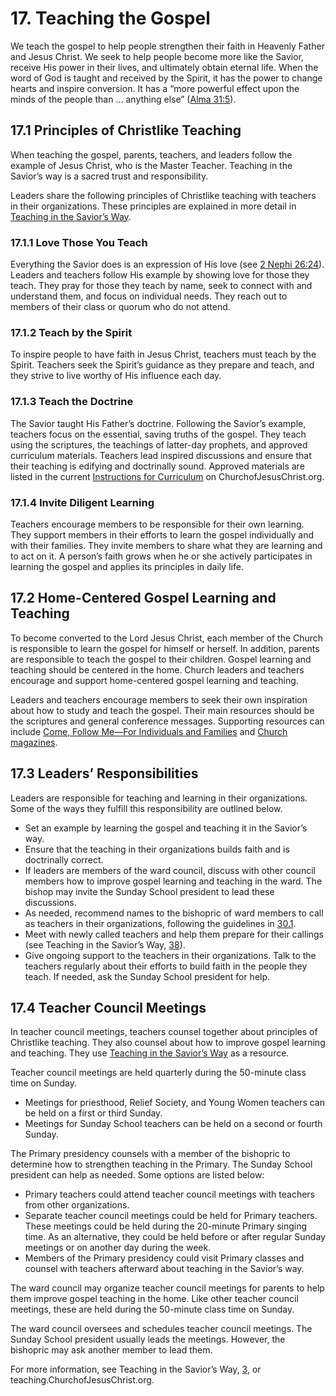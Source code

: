 # 17. Teaching the Gospel

We teach the gospel to help people strengthen their faith in Heavenly Father and Jesus Christ. We seek to help people become more like the Savior, receive His power in their lives, and ultimately obtain eternal life. When the word of God is taught and received by the Spirit, it has the power to change hearts and inspire conversion. It has a “more powerful effect upon the minds of the people than … anything else” ([Alma 31:5](https://www.churchofjesuschrist.org/study/scriptures/bofm/alma/31.5?lang=eng#p5)).

## 17.1 Principles of Christlike Teaching

When teaching the gospel, parents, teachers, and leaders follow the example of Jesus Christ, who is the Master Teacher. Teaching in the Savior’s way is a sacred trust and responsibility.

Leaders share the following principles of Christlike teaching with teachers in their organizations. These principles are explained in more detail in [Teaching in the Savior’s Way](https://www.churchofjesuschrist.org/study/manual/teaching-in-the-saviors-way/contents?lang=eng).

### 17.1.1 Love Those You Teach

Everything the Savior does is an expression of His love (see [2 Nephi 26:24](https://www.churchofjesuschrist.org/study/scriptures/bofm/2-ne/26.24?lang=eng#p24)). Leaders and teachers follow His example by showing love for those they teach. They pray for those they teach by name, seek to connect with and understand them, and focus on individual needs. They reach out to members of their class or quorum who do not attend.

### 17.1.2 Teach by the Spirit

To inspire people to have faith in Jesus Christ, teachers must teach by the Spirit. Teachers seek the Spirit’s guidance as they prepare and teach, and they strive to live worthy of His influence each day.

### 17.1.3 Teach the Doctrine

The Savior taught His Father’s doctrine. Following the Savior’s example, teachers focus on the essential, saving truths of the gospel. They teach using the scriptures, the teachings of latter-day prophets, and approved curriculum materials. Teachers lead inspired discussions and ensure that their teaching is edifying and doctrinally sound. Approved materials are listed in the current [Instructions for Curriculum](https://www.churchofjesuschrist.org/study/come-follow-me?lang=eng) on ChurchofJesusChrist.org.

### 17.1.4 Invite Diligent Learning

Teachers encourage members to be responsible for their own learning. They support members in their efforts to learn the gospel individually and with their families. They invite members to share what they are learning and to act on it. A person’s faith grows when he or she actively participates in learning the gospel and applies its principles in daily life.

## 17.2 Home-Centered Gospel Learning and Teaching

To become converted to the Lord Jesus Christ, each member of the Church is responsible to learn the gospel for himself or herself. In addition, parents are responsible to teach the gospel to their children. Gospel learning and teaching should be centered in the home. Church leaders and teachers encourage and support home-centered gospel learning and teaching.

Leaders and teachers encourage members to seek their own inspiration about how to study and teach the gospel. Their main resources should be the scriptures and general conference messages. Supporting resources can include [Come, Follow Me—For Individuals and Families](https://www.churchofjesuschrist.org/study/come-follow-me/individuals-and-families?lang=eng) and [Church magazines](https://www.churchofjesuschrist.org/study/magazines?lang=eng).

## 17.3 Leaders’ Responsibilities

Leaders are responsible for teaching and learning in their organizations. Some of the ways they fulfill this responsibility are outlined below.

* Set an example by learning the gospel and teaching it in the Savior’s way.
* Ensure that the teaching in their organizations builds faith and is doctrinally correct.
* If leaders are members of the ward council, discuss with other council members how to improve gospel learning and teaching in the ward. The bishop may invite the Sunday School president to lead these discussions.
* As needed, recommend names to the bishopric of ward members to call as teachers in their organizations, following the guidelines in [30.1](30-callings-in-the-church.md#301-determining-whom-to-call).
* Meet with newly called teachers and help them prepare for their callings (see Teaching in the Savior’s Way, [38](https://www.churchofjesuschrist.org/study/manual/teaching-in-the-saviors-way/appendix/orienting-new-teachers-a-responsibility-of-priesthood-and-auxiliary-leaders?lang=eng)).
* Give ongoing support to the teachers in their organizations. Talk to the teachers regularly about their efforts to build faith in the people they teach. If needed, ask the Sunday School president for help.
## 17.4 Teacher Council Meetings

In teacher council meetings, teachers counsel together about principles of Christlike teaching. They also counsel about how to improve gospel learning and teaching. They use [Teaching in the Savior’s Way](https://www.churchofjesuschrist.org/study/manual/teaching-in-the-saviors-way/contents?lang=eng) as a resource.

Teacher council meetings are held quarterly during the 50-minute class time on Sunday.

* Meetings for priesthood, Relief Society, and Young Women teachers can be held on a first or third Sunday.
* Meetings for Sunday School teachers can be held on a second or fourth Sunday.

The Primary presidency counsels with a member of the bishopric to determine how to strengthen teaching in the Primary. The Sunday School president can help as needed. Some options are listed below:

* Primary teachers could attend teacher council meetings with teachers from other organizations.
* Separate teacher council meetings could be held for Primary teachers. These meetings could be held during the 20-minute Primary singing time. As an alternative, they could be held before or after regular Sunday meetings or on another day during the week.
* Members of the Primary presidency could visit Primary classes and counsel with teachers afterward about teaching in the Savior’s way.

The ward council may organize teacher council meetings for parents to help them improve gospel teaching in the home. Like other teacher council meetings, these are held during the 50-minute class time on Sunday.

The ward council oversees and schedules teacher council meetings. The Sunday School president usually leads the meetings. However, the bishopric may ask another member to lead them.

For more information, see Teaching in the Savior’s Way, [3](https://www.churchofjesuschrist.org/study/manual/teaching-in-the-saviors-way/teacher-council-meetings?lang=eng), or teaching.ChurchofJesusChrist.org.